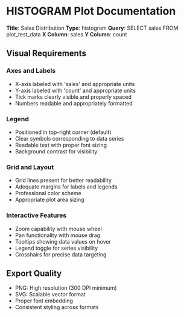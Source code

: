 # HISTOGRAM Plot Documentation

**Title**: Sales Distribution
**Type**: histogram
**Query**: SELECT sales FROM plot_test_data
**X Column**: sales
**Y Column**: count

## Visual Requirements

### Axes and Labels
- X-axis labeled with 'sales' and appropriate units
- Y-axis labeled with 'count' and appropriate units
- Tick marks clearly visible and properly spaced
- Numbers readable and appropriately formatted

### Legend
- Positioned in top-right corner (default)
- Clear symbols corresponding to data series
- Readable text with proper font sizing
- Background contrast for visibility

### Grid and Layout
- Grid lines present for better readability
- Adequate margins for labels and legends
- Professional color scheme
- Appropriate plot area sizing

### Interactive Features
- Zoom capability with mouse wheel
- Pan functionality with mouse drag
- Tooltips showing data values on hover
- Legend toggle for series visibility
- Crosshairs for precise data targeting

## Export Quality
- PNG: High resolution (300 DPI minimum)
- SVG: Scalable vector format
- Proper font embedding
- Consistent styling across formats
